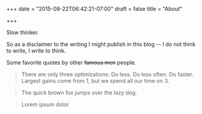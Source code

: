 +++
date = "2015-08-22T06:42:21-07:00"
draft = false
title = "About"

+++

Slow thinker. 

So as a disclaimer to the writing I might publish in this blog -- I do not think to write, I write to think.

Some favorite quotes by other ~~famous men~~ people.

> There are only three optimizations: Do less. Do less often. Do faster. Largest gains come from 1, but we spend all our time on 3.


> The quick brown fox jumps over the lazy dog.


> Lorem ipsum dolor

<br />
